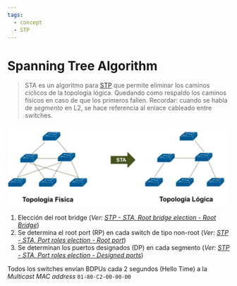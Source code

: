 ```yaml
---
tags:
  - concept
  - STP
---
```


# Spanning Tree Algorithm


> STA es un algoritmo para [STP](STP.md) que permite eliminar los caminos cíclicos de la topología lógica. Quedando como respaldo los caminos físicos en caso de que los primeros fallen.
> Recordar: cuando se habla de _segmento_ en L2, se hace referencia al enlace cableado entre switches.

![](../_anexos_/Screenshot%20from%202024-01-02%2011-31-24.png)

1. Elección del root bridge (_Ver: [STP - STA, Root bridge election - Root Bridge](STP%20-%20STA,%20Root%20bridge%20election%20-%20Root%20Bridge.md)_)
2. Se determina el root port (RP) en cada switch de tipo non-root (_Ver: [STP - STA, Port roles election - Root port](STP%20-%20STA,%20Port%20roles%20election%20-%20Root%20port.md)_)
3. Se determinan los puertos designados (DP) en cada segmento (_Ver: [STP - STA, Port roles election - Designed ports](STP%20-%20STA,%20Port%20roles%20election%20-%20Designed%20ports.md)_)

Todos los switches envían BDPUs cada 2 segundos (Hello Time) a la _Multicast MAC address_ `01-80-C2-00-00-00`
